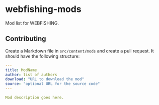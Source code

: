 # webfishing-mods

Mod list for WEBFISHING.

## Contributing

Create a Markdown file in `src/content/mods` and create a pull request. It should have the following structure:

```yaml
---
title: ModName
author: list of authors
download: "URL to download the mod"
source: "optional URL for the source code"
---

Mod description goes here.

```

